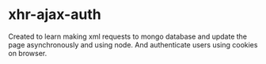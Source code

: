 # xhr-ajax-auth

Created to learn making xml requests to mongo database and update the page asynchronously and using node.
And authenticate users using cookies on browser.
